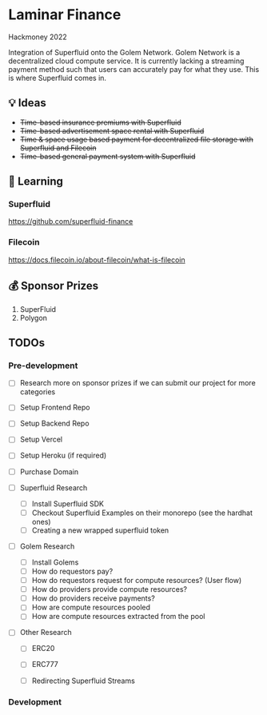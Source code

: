 # Laminar Finance 
Hackmoney 2022

Integration of Superfluid onto the Golem Network. Golem Network is a decentralized cloud compute service. It is currently lacking a streaming payment method such that users can accurately pay for what they use. This is where Superfluid comes in.

## :bulb: Ideas

- ~~Time-based insurance premiums with Superfluid~~
- ~~Time-based advertisement space rental with Superfluid~~
- ~~Time & space usage based payment for decentralized file storage with Superfluid and Filecoin~~
- ~~Time-based general payment system with Superfluid~~

## :book: Learning

### Superfluid

<https://github.com/superfluid-finance>

### Filecoin

<https://docs.filecoin.io/about-filecoin/what-is-filecoin>

## 💰 Sponsor Prizes

1. SuperFluid
2. Polygon

## TODOs

### Pre-development

- [ ] Research more on sponsor prizes if we can submit our project for more categories

- [ ] Setup Frontend Repo
- [ ] Setup Backend Repo
- [ ] Setup Vercel
- [ ] Setup Heroku (if required)
- [ ] Purchase Domain

- [ ] Superfluid Research
    - [ ] Install Superfluid SDK
    - [ ] Checkout Superfluid Examples on their monorepo (see the hardhat ones)
    - [ ] Creating a new wrapped superfluid token

- [ ] Golem Research
    - [ ] Install Golems
    - [ ] How do requestors pay?
    - [ ] How do requestors request for compute resources? (User flow)
    - [ ] How do providers provide compute resources?
    - [ ] How do providers receive payments?
    - [ ] How are compute resources pooled
    - [ ] How are compute resources extracted from the pool

- [ ] Other Research
    - [ ] ERC20
    - [ ] ERC777
    - [ ] Redirecting Superfluid Streams


### Development